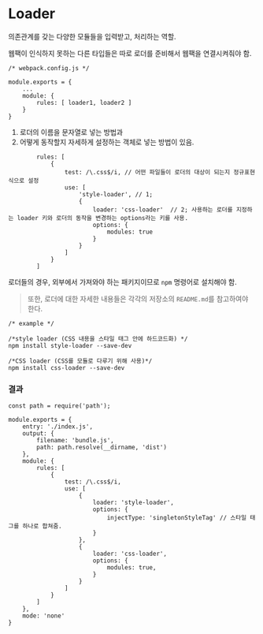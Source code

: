 # **Loader**

의존관계를 갖는 다양한 모듈들을 입력받고, 처리하는 역할.

웹팩이 인식하지 못하는 다른 타입들은 따로 로더를 준비해서 웹팩을 연결시켜줘야 함.

```
/* webpack.config.js */

module.exports = {
    ...
    module: {
        rules: [ loader1, loader2 ]
    }
}
```

1. 로더의 이름을 문자열로 넣는 방법과
2. 어떻게 동작할지 자세하게 설정하는 객체로 넣는 방법이 있음.

```
        rules: [
            {
                test: /\.css$/i, // 어떤 파일들이 로더의 대상이 되는지 정규표현식으로 설정
                use: [
                    'style-loader', // 1;
                    {
                        loader: 'css-loader'  // 2; 사용하는 로더를 지정하는 loader 키와 로더의 동작을 변경하는 options라는 키를 사용.
                        options: {
                            modules: true
                        }
                    }
                ]
            }
        ]
```

로더들의 경우, 외부에서 가져와야 하는 패키지이므로 `npm` 명령어로 설치해야 함.

> 또한, 로더에 대한 자세한 내용들은 각각의 저장소의 `README.md`를 참고하여야 한다.

```
/* example */

/*style loader (CSS 내용을 스타일 태그 안에 하드코드화) */
npm install style-loader --save-dev

/*CSS loader (CSS를 모듈로 다루기 위해 사용)*/
npm install css-loader --save-dev
```

### **결과**

```
const path = require('path');

module.exports = {
    entry: './index.js',
    output: {
        filename: 'bundle.js',
        path: path.resolve(__dirname, 'dist')
    },
    module: {
        rules: [
            {
                test: /\.css$/i,
                use: [
                    {
                        loader: 'style-loader',
                        options: {
                            injectType: 'singletonStyleTag' // 스타일 태그를 하나로 합쳐줌.
                        }
                    },
                    {
                        loader: 'css-loader',
                        options: {
                            modules: true,
                        }
                    }
                ]
            }
        ]
    },
    mode: 'none'
}
```
